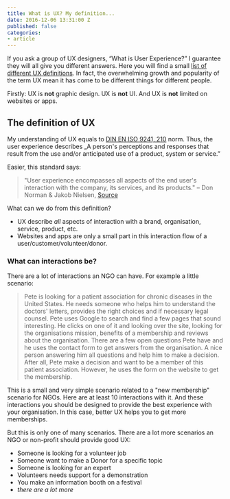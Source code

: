 ```yaml
---
title: What is UX? My definition...
date: 2016-12-06 13:31:00 Z
published: false
categories:
- article
---
```


If you ask a group of UX designers, “What is User Experience?” I guarantee they will all give you different answers. Here you will find a small [list of different UX definitions](http://www.allaboutux.org/ux-definitions). In fact, the overwhelming growth and popularity of the term UX mean it has come to be different things for different people.

Firstly: UX is **not** graphic design. UX is **not** UI. And UX is **not** limited on websites or apps.

## The definition of UX
My understanding of UX equals to [DIN EN ISO 9241, 210](https://en.wikipedia.org/wiki/ISO_9241) norm. Thus, the user experience describes „A person's perceptions and responses that result from the use and/or anticipated use of a product, system or service.”

Easier, this standard says:

> "User experience encompasses all aspects of the end user's interaction with the company, its services, and its products." – Don Norman & Jakob Nielsen, [Source](https://www.nngroup.com/articles/definition-user-experience/)

What can we do from this definition?
- UX describe *all* aspects of interaction with a brand, organisation, service, product, etc.
- Websites and apps are only a small part in this interaction flow of a user/customer/volunteer/donor.

### What can interactions be?
There are a lot of interactions an NGO can have. For example a little scenario: 

> Pete is looking for a patient association for chronic diseases in the United States. He needs someone who helps him to understand the doctors' letters, provides the right choices and if necessary legal counsel. Pete uses Google to search and find a few pages that sound interesting. He clicks on one of it and looking over the site, looking for the organisations mission, benefits of a membership and reviews about the organisation. There are a few open questions Pete have and he uses the contact form to get answers from the organisation. A nice person answering him all questions and help him to make a decision. After all, Pete make a decision and want to be a member of this patient association. However, he uses the form on the website to get the membership.

This is a small and very simple scenario related to a "new membership" scenario for NGOs. Here are at least 10 interactions with it. And these interactions you should be designed to provide the best experience with your organisation. In this case, better UX helps you to get more memberships.

But this is only one of many scenarios. There are a lot more scenarios an NGO or non-profit should provide good UX:
- Someone is looking for a volunteer job
- Someone want to make a Donor for a specific topic
- Someone is looking for an expert
- Volunteers needs support for a demonstration
- You make an information booth on a festival
- *there are a lot more*